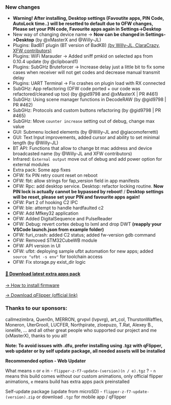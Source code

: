 ### New changes
* **Warning! After installing, Desktop settings (Favoutite apps, PIN Code, AutoLock time..) will be resetted to default due to OFW changes, Please set your PIN code, Favourite apps again in Settings->Desktop**
* New way of changing device name -> **Now can be changed in Settings->Desktop** (by @xMasterX and @Willy-JL)
* Plugins: BadBT plugin (BT version of BadKB) [(by Willy-JL, ClaraCrazy, XFW contributors)](https://github.com/ClaraCrazy/Flipper-Xtreme/tree/dev/applications/main/bad_kb)
* Plugins: WiFi Marauder -> Added sniff pmkid on selected aps from 0.10.4 update (by @clipboard1)
* Plugins: SubGHz Bruteforcer -> Increase delay just a little bit to fix some cases when receiver will not get codes and decrease manual transmit delay
* Plugins: UART Terminal -> Fix crashes on plugin load with RX connected
* SubGHz: App refactoring (OFW code ported + our code was refactored/cleaned up too) (by @gid9798 and @xMasterX | PR #461)
* SubGHz: Using scene manager functions in DecodeRAW (by @gid9798 | PR #462)
* SubGHz: Protocols and custom buttons refactoring (by @gid9798 | PR #465)
* SubGHz: Move `counter increase` setting out of debug, change max value
* GUI: Submenu locked elements (by @Willy-JL and @giacomoferretti)
* GUI: Text Input improvements, added cursor and ability to set minimal length (by @Willy-JL)
* BT API: Functions that allow to change bt mac address and device broadcasted name (by @Willy-JL and XFW contributors)
* Infrared: `External output` move out of debug and add power option for external modules
* Extra pack: Some app fixes
* OFW: fix PIN retry count reset on reboot 
* OFW: fbt: allow strings for fap_version field in app manifests
* OFW: Rpc: add desktop service. Desktop: refactor locking routine. **Now PIN lock is actually cannot be bypassed by reboot!** / **Desktop settings will be reset, please set your PIN and favourite apps again!**
* OFW: Part 2 of hooking C2 IPC
* OFW: ble: attempt to handle hardfaulted c2
* OFW: Add Mfkey32 application
* OFW: Added DigitalSequence and PulseReader
* OFW: Debug: revert cortex debug to lxml and drop DWT **(reapply your VSCode launch.json from example folder)**
* OFW: furi_crash: added C2 status; added fw-version gdb command
* OFW: Removed STM32CubeWB module
* OFW: API version in UI
* OFW: ufbt: deploying sample ufbt automation for new apps; added `source "ufbt -s env"` for toolchain access
* OFW: Fix storage.py exist_dir logic

#### [🎲 Download latest extra apps pack](https://github.com/xMasterX/all-the-plugins/archive/refs/heads/main.zip)

[-> How to install firmware](https://github.com/DarkFlippers/unleashed-firmware/blob/dev/documentation/HowToInstall.md)

[-> Download qFlipper (official link)](https://flipperzero.one/update)

### Thanks to our sponsors:
callmezimbra, Quen0n, MERRON, grvpvl (lvpvrg), art_col, ThurstonWaffles, Moneron, UterGrooll, LUCFER, Northpirate, zloepuzo, T.Rat, Alexey B., ionelife, ...
and all other great people who supported our project and me (xMasterX), thanks to you all!

**Note: To avoid issues with .dfu, prefer installing using .tgz with qFlipper, web updater or by self update package, all needed assets will be installed**

**Recommended option - Web Updater**

What means `n` or `e` in - `flipper-z-f7-update-(version)(n / e).tgz` ? - `n` means this build comes without our custom animations, only official flipper animations, 
`e` means build has extra apps pack preinstalled

Self-update package (update from microSD) - `flipper-z-f7-update-(version).zip` or download `.tgz` for mobile app / qFlipper


